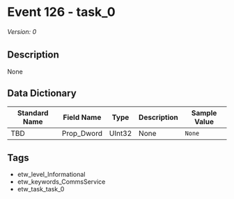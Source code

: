 # Event 126 - task_0
###### Version: 0

## Description
None

## Data Dictionary
|Standard Name|Field Name|Type|Description|Sample Value|
|---|---|---|---|---|
|TBD|Prop_Dword|UInt32|None|`None`|

## Tags
* etw_level_Informational
* etw_keywords_CommsService
* etw_task_task_0